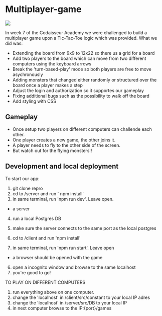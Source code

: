 # Multiplayer-game

![](http://www.giphy.com/gifs/RLmkyUh1AkJ2PnDCpt.gif)

In week 7 of the Codaisseur Academy we were challenged to build a multiplayer game upon a Tic-Tac-Toe logic which was provided. What we did was:

- Extending the board from 9x9 to 12x22 so there us a grid for a board
- Add two players to the board which can move from two different computers using the keyboard arrows
- Break the 'turn-based-play' mode so both players are free to move asychronously
- Adding monsters that changed either randomly or structured over the board once a player makes a step
- Adjust the login and authorization so it supportes our gameplay
- Fixing additional bugs such as the possibility to walk off the board
- Add styling with CSS

## Gameplay
- Once setup two players on different computers can challende each other. 
- One player creates a new game, the other joins it. 
- A player needs to fly to the other side of the screen. 
- But watch out for the flying monsters!!

## Development and local deployment

To start our app:

1) git clone repro
2) cd to /server and run ' npm install'
3) in same terminal, run 'npm run dev'. Leave open.
  - a server 
4) run a local Postgres DB
5) make sure the server connects to the same port as the local postgres

4) cd to /client and run 'npm install'
5) in same terminal, run 'npm run start'. Leave open
  - a browser should be opened with the game
6) open a incognito window and browse to the same localhost
7) you're good to go!

TO PLAY ON DIFFERENT COMPUTERS
1) run everything above on one computer.
2) change the 'localhost' in /client/src/constant to your local IP adres
3) change the 'localhost' in /server/src/DB to your local IP
4) in next computer browse to the IP:{port}/games
